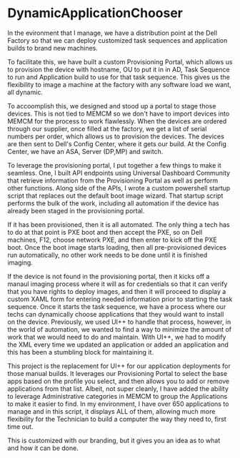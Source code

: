 # DynamicApplicationChooser

In the evironment that I manage, we have a distribution point at the Dell Factory so that we can deploy customized task sequences and application builds to brand new machines.

To facilitate this, we have built a custom Provisioning Portal, which allows us to provision the device with hostname, OU to put it in in AD, Task Sequence to run and Application build to use for that task sequence. This gives us the flexibility to image a machine at the factory with any software load we want, all dynamic.

To accoomplish this, we designed and stood up a portal to stage those devices. This is not tied to MEMCM so we don't have to import devices into MEMCM for the process to work flawlessly. When the devices are ordered through our supplier, once filled at the factory, we get a list of serial numbers per order, which allows us to provision the devices. The devices are then sent to Dell's Config Center, where it gets our build. At the Config Center, we have an ASA, Server (DP,MP) and switch. 

To leverage the provisioning portal, I put together a few things to make it seamless. One, I built API endpoints using Universal Dashboard Community that retrieve information from the Provisioning Portal as well as perform other functions. Along side of the APIs, I wrote a custom powershell startup script that replaces out the default boot image wizard. That startup script performs the bulk of the work, including all automation if the device has already been staged in the provisioning portal.

If it has been provisioned, then it is all automated. The only thing a tech has to do at that point is PXE boot and then accept the PXE, so on Dell machines, F12, choose network PXE, and then enter to kick off the PXE boot. Once the boot image starts loading, then all pre-provisioned devices run automatically, no other work needs to be done until it is finished imaging.

If the device is not found in the provisioning portal, then it kicks off a manaul imaging process where it will as for credentials so that it can verify that you have rights to deploy images, and then it will proceed to display a custom XAML form for entering needed information prior to starting the task sequence. Once it starts the task sequence, we have a process where our techs can dynamically choose applications that they would want to install on the device. Previously, we used UI++ to handle that process, however, in the world of automation, we wanted to find a way to minimize the amount of work that we would need to do and maintain. With UI++, we had to modify the XML every time we updated an application or added an application and this has been a stumbling block for maintaining it. 

This project is the replacement for UI++ for our application deployments for those manual builds. It leverages our Provisioning Portal to select the base apps based on the profile you select, and then allows you to add or remove applications from that list. Albeit, not super cleanly, I have added the ability to leverage Administrative categories in MEMCM to group the Applications to make it easier to find. In my environment, I have over 650 applications to manage and in this script, it displays ALL of them, allowing much more flexibility for the Technician to build a computer the way they need to, first time out.  

This is customized with our branding, but it gives you an idea as to what and how it can be done.
